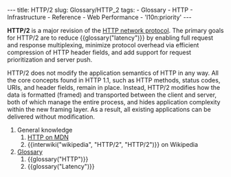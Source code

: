--- title: HTTP/2 slug: Glossary/HTTP_2 tags: - Glossary - HTTP - Infrastructure - Reference - Web Performance - 'l10n:priority' ---

<span class="seoSummary">**HTTP/2** is a major revision of the [HTTP network protocol](/en-US/docs/Web/HTTP/Basics_of_HTTP)</span>. The primary goals for HTTP/2 are to reduce {{glossary("latency")}} by enabling full request and response multiplexing, minimize protocol overhead via efficient compression of HTTP header fields, and add support for request prioritization and server push.

HTTP/2 does not modify the application semantics of HTTP in any way. All the core concepts found in HTTP 1.1, such as HTTP methods, status codes, URIs, and header fields, remain in place. Instead, HTTP/2 modifies how the data is formatted (framed) and transported between the client and server, both of which manage the entire process, and hides application complexity within the new framing layer. As a result, all existing applications can be delivered without modification.

1.  General knowledge
    1.  [HTTP on MDN](/en-US/docs/Web/HTTP)
    2.  {{interwiki("wikipedia", "HTTP/2", "HTTP/2")}} on Wikipedia
2.  [Glossary](/en-US/docs/Glossary)
    1.  {{glossary("HTTP")}}
    2.  {{glossary("Latency")}}
